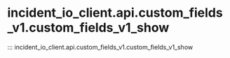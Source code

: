 # incident_io_client.api.custom_fields_v1.custom_fields_v1_show

::: incident_io_client.api.custom_fields_v1.custom_fields_v1_show